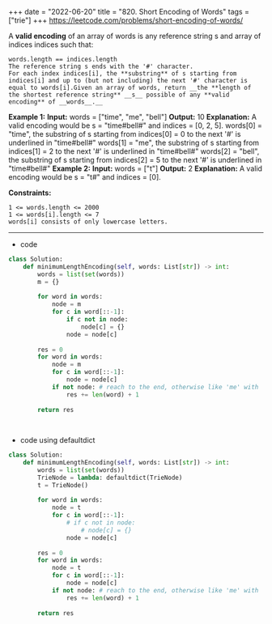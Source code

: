 +++ 
date = "2022-06-20"
title = "820. Short Encoding of Words"
tags = ["trie"]
+++
https://leetcode.com/problems/short-encoding-of-words/

A **valid encoding** of an array of words is any reference string s and array of indices indices such that:
 	
	words.length == indices.length 	
	The reference string s ends with the '#' character. 	
	For each index indices[i], the **substring** of s starting from indices[i] and up to (but not including) the next '#' character is equal to words[i].Given an array of words, return __the **length of the shortest reference string** __s__ possible of any **valid encoding** of __words__.__
 
**Example 1:**
**Input:** words = ["time", "me", "bell"] **Output:** 10 **Explanation:** A valid encoding would be s = "time#bell#" and indices = [0, 2, 5]. words[0] = "time", the substring of s starting from indices[0] = 0 to the next '#' is underlined in "time#bell#" words[1] = "me", the substring of s starting from indices[1] = 2 to the next '#' is underlined in "time#bell#" words[2] = "bell", the substring of s starting from indices[2] = 5 to the next '#' is underlined in "time#bell#" 
**Example 2:**
**Input:** words = ["t"] **Output:** 2 **Explanation:** A valid encoding would be s = "t#" and indices = [0]. 
 
**Constraints:**
 	
	1 <= words.length <= 2000 	
	1 <= words[i].length <= 7 	
	words[i] consists of only lowercase letters.

---
- code
```py
class Solution:
    def minimumLengthEncoding(self, words: List[str]) -> int:
        words = list(set(words))
        m = {}
        
        for word in words:
            node = m
            for c in word[::-1]:
                if c not in node:
                    node[c] = {}
                node = node[c]
            
        res = 0
        for word in words:
            node = m
            for c in word[::-1]:
                node = node[c]
            if not node: # reach to the end, otherwise like 'me' with 'time', don't need to add 'me'
                res += len(word) + 1
                
        return res
                
                
```
- code  using defaultdict
```py
class Solution:
    def minimumLengthEncoding(self, words: List[str]) -> int:
        words = list(set(words))
        TrieNode = lambda: defaultdict(TrieNode)
        t = TrieNode()
        
        for word in words:
            node = t
            for c in word[::-1]:
                # if c not in node:
                    # node[c] = {}
                node = node[c]
            
        res = 0
        for word in words:
            node = t
            for c in word[::-1]:
                node = node[c]
            if not node: # reach to the end, otherwise like 'me' with 'time', don't need to add 'me'
                res += len(word) + 1
                
        return res
```
